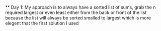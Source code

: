 ** Day 1:
My approach is to always have a sorted list of sums, grab the n required largest or
even least either from the back or front of the list because the list will always be sorted
smalled to largest which is more elegent that the first solution I used 